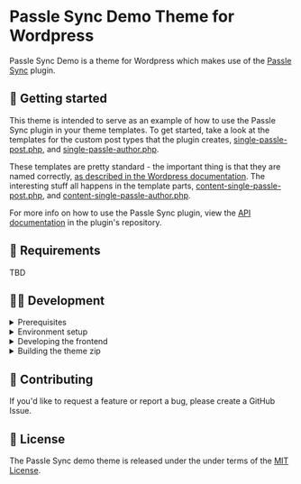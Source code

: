 # Passle Sync Demo Theme for Wordpress

Passle Sync Demo is a theme for Wordpress which makes use of the [Passle Sync](https://github.com/passle/passle-sync-wordpress) plugin.

## 🚀 Getting started

This theme is intended to serve as an example of how to use the Passle Sync plugin in your theme templates. To get started, take a look at the templates for the custom post types that the plugin creates, [single-passle-post.php](./single-passle-post.php), and [single-passle-author.php](./single-passle-author.php).

These templates are pretty standard - the important thing is that they are named correctly, [as described in the Wordpress documentation](https://developer.wordpress.org/themes/template-files-section/custom-post-type-template-files/). The interesting stuff all happens in the template parts, [content-single-passle-post.php](./template-parts/content-single-passle-post.php), and [content-single-passle-author.php](./template-parts/content-single-passle-author.php).

For more info on how to use the Passle Sync plugin, view the [API documentation](https://github.com/passle/passle-sync-wordpress/blob/master/docs/index.md) in the plugin's repository.

## 🔧 Requirements

TBD

## 👨‍💻 Development

<details>
<summary>Prerequisites</summary>

- [NPM](https://www.npmjs.com/)
- Development environment running a Wordpress instance

</details>

<details>
<summary>Environment setup</summary>

To develop this theme, first clone the repository:

```
git clone https://github.com/passle/passle-sync-wordpress-demo-theme
```

Next, install all dependencies and build the frontend with the following commands:

```
npm install
npm run init
```

</details>

<details>
<summary>Developing the frontend</summary>

To develop the frontend, use the `watch` script available in [package.json](./package.json).

</details>

<details>
<summary>Building the theme zip</summary>

To build the theme zip file, use the `build` script available in [package.json](./package.json). This will install all dependencies, build the frontend, and create a zip containing all necessary output files.

</details>

## 💬 Contributing

If you'd like to request a feature or report a bug, please create a GitHub Issue.

## 📜 License

The Passle Sync demo theme is released under the under terms of the [MIT License](./LICENSE).
